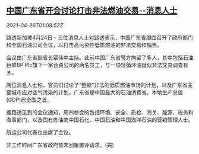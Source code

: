 <!--1619400662000-->
[中国广东省开会讨论打击非法燃油交易--消息人士](https://cn.reuters.com/article/china-guangdong-fuel-0426-idCNKBS2CD02O)
------

<div><i>2021-04-26T01:08:52Z</i></div><p>路透新加坡4月24日 - 三位消息人士对路透表示，中国广东省周四召开了政府部门和全国石油公司会议，以打击高污染性低质燃油的非法交易和销售。</p><p>会议由广东省副省长覃伟中主持。此前中国广东省警方拘留了多人，其中包括石油巨擘BP Plc旗下一家合资公司的两名员工，与一项轻循环油疑似非法交易调查有关。</p><p>两位消息人士称，官员们讨论了“整顿”非法的低质燃油市场的计划，以及广东省主要城市应对空气污染的计划。广东省是中国最大的石油消费省，本地生产总值(GDP)居全国之首。</p><p>据路透见到的会议通知，周四参会的包括环境、安全、质检、海关、能源、税务和海事部门，以及国有炼油商中国石化、中国石油和中国海洋石油的营销管理人士。</p><p>航运公司代表也出席了会议。</p><p>非工作时间广东省政府暂未回覆置评请求。(完)</p>
